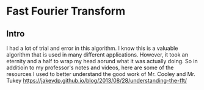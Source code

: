 # Fast Fourier Transform

## Intro
I had a lot of trial and error in this algorithm. I know this is a valuable algorithm that is used in many different applications. However, it took an eternity and a half to wrap my head aorund what it was actually doing. So in additioin to my professor's notes and videos, here are some of the resources I used to better understand the good work of Mr. Cooley and Mr. Tukey
https://jakevdp.github.io/blog/2013/08/28/understanding-the-fft/

 

 